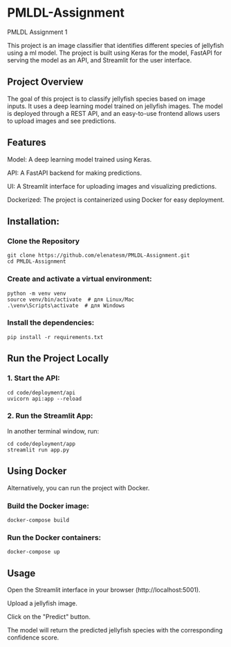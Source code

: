 # PMLDL-Assignment
PMLDL Assignment 1

This project is an image classifier that identifies different species of jellyfish using a ml model. The project is built using Keras for the model, FastAPI for serving the model as an API, and Streamlit for the user interface.

## Project Overview
The goal of this project is to classify jellyfish species based on image inputs. It uses a deep learning model trained on jellyfish images. The model is deployed through a REST API, and an easy-to-use frontend allows users to upload images and see predictions.

## Features
Model: A deep learning model trained using Keras.

API: A FastAPI backend for making predictions.

UI: A Streamlit interface for uploading images and visualizing predictions.

Dockerized: The project is containerized using Docker for easy deployment.

## Installation:
### Clone the Repository
```
git clone https://github.com/elenatesm/PMLDL-Assignment.git
cd PMLDL-Assignment
```

### Create and activate a virtual environment:
```
python -m venv venv
source venv/bin/activate  # для Linux/Mac
.\venv\Scripts\activate  # для Windows
```

### Install the dependencies:
```
pip install -r requirements.txt
```

## Run the Project Locally

### 1. Start the API:
```
cd code/deployment/api
uvicorn api:app --reload
```

### 2. Run the Streamlit App:
In another terminal window, run:
```
cd code/deployment/app
streamlit run app.py
```

## Using Docker
Alternatively, you can run the project with Docker.

### Build the Docker image:
```
docker-compose build
```

### Run the Docker containers:
```
docker-compose up
```

## Usage
Open the Streamlit interface in your browser (http://localhost:5001).

Upload a jellyfish image.

Click on the "Predict" button.

The model will return the predicted jellyfish species with the corresponding confidence score.
